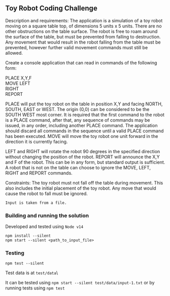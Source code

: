 ## Toy Robot Coding Challenge

Description and requirements:
The application is a simulation of a toy robot moving on a square table top, of dimensions 5 units x 5 units. There are no other obstructions on the table surface. The robot is free to roam around the surface of the table, but must be prevented from falling to destruction. Any movement that would result in the robot falling from the table must be prevented, however further valid movement commands must still be allowed.

Create a ​console application​ that can read in commands of the following form:

PLACE X,Y,F\
MOVE LEFT\
RIGHT\
REPORT

PLACE will put the toy robot on the table in position X,Y and facing NORTH, SOUTH, EAST or WEST. The origin (0,0) can be considered to be the SOUTH WEST most corner. It is required that the first command to the robot is a PLACE command, after that, any sequence of commands may be issued, in any order, including another PLACE command. The application should discard all commands in the sequence until a valid PLACE command has been executed.
MOVE will move the toy robot one unit forward in the direction it is currently facing.

LEFT and RIGHT will rotate the robot 90 degrees in the specified direction without changing the position of the robot. REPORT will announce the X,Y and F of the robot. This can be in any form, but standard output is sufficient.
A robot that is not on the table can choose to ignore the MOVE, LEFT, RIGHT and REPORT commands.

Constraints:
The toy robot must not fall off the table during movement. This also includes the initial placement of the toy robot. Any move that would cause the robot to fall must be ignored.

`Input is taken from a file.`

### Building and running the solution

Developed and tested using `Node v14`

```
npm install --silent
npm start --silent <path_to_input_file>
```

### Testing 

```
npm test --silent
```

Test data is at `test/data`\ 

It can be tested using `npm start --silent test/data/input-1.txt` or by running tests using `npm test`
